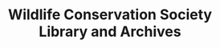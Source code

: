 ---
layout: repo
title: "Wildlife Conservation Society Library and Archives"
id: 18939
permalink: repos/18939/
---